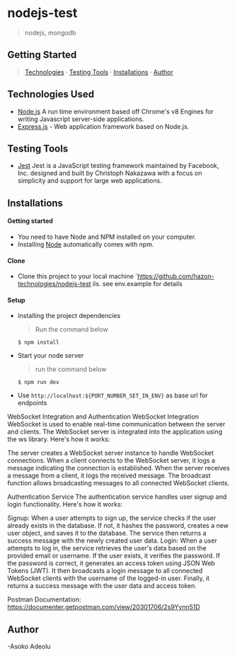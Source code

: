 # nodejs-test
> nodejs, mongodb
## Getting Started
>  [Technologies](#technologies-used) &middot; [Testing Tools](#testing-tools) &middot; [Installations](#installations) &middot; [Author](#author)

## Technologies Used
- [Node.js](node) A run time environment based off Chrome's v8 Engines for writing Javascript server-side applications.
- [Express.js](https://expressjs.com) - Web application framework based on Node.js.

## Testing Tools
- [Jest](https://jestjs.io/) Jest is a JavaScript testing framework maintained by Facebook, Inc. designed and built by Christoph Nakazawa with a focus on simplicity and support for large web applications.

## Installations
#### Getting started
- You need to have Node and NPM installed on your computer.
- Installing [Node](node) automatically comes with npm.

#### Clone
- Clone this project to your local machine `https://github.com/hazon-technologies/nodejs-test
ils. see env.example for details
#### Setup
- Installing the project dependencies
  > Run the command below
  ```shell
  $ npm install
  ```
- Start your node server
  > run the command below
   ```shell
   $ npm run dev
  ```
- Use `http://localhost:${PORT_NUMBER_SET_IN_ENV}` as base url for endpoints

WebSocket Integration and Authentication
WebSocket Integration
WebSocket is used to enable real-time communication between the server and clients. The WebSocket server is integrated into the application using the ws library. Here's how it works:

The server creates a WebSocket server instance to handle WebSocket connections.
When a client connects to the WebSocket server, it logs a message indicating the connection is established.
When the server receives a message from a client, it logs the received message.
The broadcast function allows broadcasting messages to all connected WebSocket clients.

Authentication Service
The authentication service handles user signup and login functionality. Here's how it works:

Signup: When a user attempts to sign up, the service checks if the user already exists in the database. If not, it hashes the password, creates a new user object, and saves it to the database. The service then returns a success message with the newly created user data.
Login: When a user attempts to log in, the service retrieves the user's data based on the provided email or username. If the user exists, it verifies the password. If the password is correct, it generates an access token using JSON Web Tokens (JWT). It then broadcasts a login message to all connected WebSocket clients with the username of the logged-in user. Finally, it returns a success message with the user data and access token.


Postman Documentation: https://documenter.getpostman.com/view/20301706/2s9Yynn51D

## Author
-Asoko Adeolu 